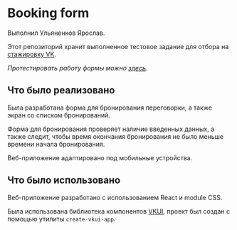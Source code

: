 # Booking form
Выполнил Ульяненков Ярослав.

Этот репозиторий хранит выполненное тестовое задание для отбора на [стажировку VK](https://internship.vk.company/vacancy/632).

_Протестировать работу формы можно [здесь](https://yauljanenkov.github.io/frontend-internship/)._

## Что было реализовано

Была разработана форма для бронирования переговорки, а также экран со списком бронирований.

Форма для бронирования проверяет наличие введенных данных, а также следит, чтобы время окончания бронирования
не было меньше времени начала бронирования.

Веб-приложение адаптировано под мобильные устройства. 

## Что было использовано

Веб-приложение разработано с использованием React и module CSS.

Была использована библиотека компонентов [VKUI](https://vkcom.github.io/VKUI/#/About), 
проект был создан с помощью утилиты `create-vkui-app`.

